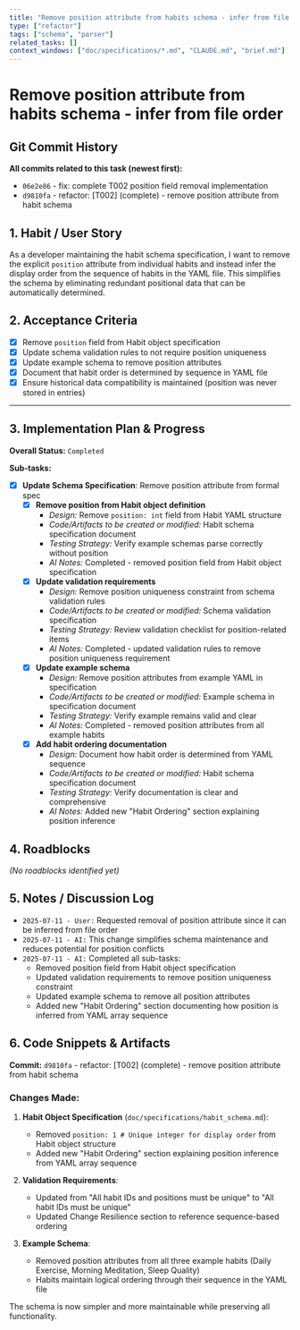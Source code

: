 ```yaml
---
title: "Remove position attribute from habits schema - infer from file order"
type: ["refactor"]
tags: ["schema", "parser"]
related_tasks: []
context_windows: ["doc/specifications/*.md", "CLAUDE.md", "brief.md"]
---
```


# Remove position attribute from habits schema - infer from file order

## Git Commit History

**All commits related to this task (newest first):**

- `06e2e86` - fix: complete T002 position field removal implementation
- `d9810fa` - refactor: [T002] (complete) - remove position attribute from habit schema

## 1. Habit / User Story

As a developer maintaining the habit schema specification, I want to remove the explicit `position` attribute from individual habits and instead infer the display order from the sequence of habits in the YAML file. This simplifies the schema by eliminating redundant positional data that can be automatically determined.

## 2. Acceptance Criteria

- [x] Remove `position` field from Habit object specification
- [x] Update schema validation rules to not require position uniqueness
- [x] Update example schema to remove position attributes
- [x] Document that habit order is determined by sequence in YAML file
- [x] Ensure historical data compatibility is maintained (position was never stored in entries)

---
## 3. Implementation Plan & Progress

**Overall Status:** `Completed`

**Sub-tasks:**

- [x] **Update Schema Specification**: Remove position attribute from formal spec
    - [x] **Remove position from Habit object definition**
        - *Design:* Remove `position: int` field from Habit YAML structure
        - *Code/Artifacts to be created or modified:* Habit schema specification document
        - *Testing Strategy:* Verify example schemas parse correctly without position
        - *AI Notes:* Completed - removed position field from Habit object specification
    - [x] **Update validation requirements**
        - *Design:* Remove position uniqueness constraint from schema validation rules
        - *Code/Artifacts to be created or modified:* Schema validation specification
        - *Testing Strategy:* Review validation checklist for position-related items
        - *AI Notes:* Completed - updated validation rules to remove position uniqueness requirement
    - [x] **Update example schema**
        - *Design:* Remove position attributes from example YAML in specification
        - *Code/Artifacts to be created or modified:* Example schema in specification document
        - *Testing Strategy:* Verify example remains valid and clear
        - *AI Notes:* Completed - removed position attributes from all example habits
    - [x] **Add habit ordering documentation**
        - *Design:* Document how habit order is determined from YAML sequence
        - *Code/Artifacts to be created or modified:* Habit schema specification document
        - *Testing Strategy:* Verify documentation is clear and comprehensive
        - *AI Notes:* Added new "Habit Ordering" section explaining position inference

## 4. Roadblocks

*(No roadblocks identified yet)*

## 5. Notes / Discussion Log

- `2025-07-11 - User:` Requested removal of position attribute since it can be inferred from file order
- `2025-07-11 - AI:` This change simplifies schema maintenance and reduces potential for position conflicts
- `2025-07-11 - AI:` Completed all sub-tasks:
  - Removed position field from Habit object specification
  - Updated validation requirements to remove position uniqueness constraint
  - Updated example schema to remove all position attributes
  - Added new "Habit Ordering" section documenting how position is inferred from YAML array sequence

## 6. Code Snippets & Artifacts 

**Commit:** `d9810fa` - refactor: [T002] (complete) - remove position attribute from habit schema

### Changes Made:

1. **Habit Object Specification** (`doc/specifications/habit_schema.md`):
   - Removed `position: 1 # Unique integer for display order` from Habit object structure
   - Added new "Habit Ordering" section explaining position inference from YAML array sequence

2. **Validation Requirements**:
   - Updated from "All habit IDs and positions must be unique" to "All habit IDs must be unique"
   - Updated Change Resilience section to reference sequence-based ordering

3. **Example Schema**:
   - Removed position attributes from all three example habits (Daily Exercise, Morning Meditation, Sleep Quality)
   - Habits maintain logical ordering through their sequence in the YAML file

The schema is now simpler and more maintainable while preserving all functionality.